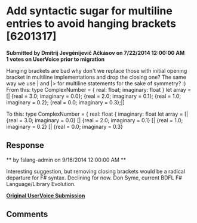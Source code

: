# Add syntactic sugar for multiline entries to avoid hanging brackets [6201317] #

**Submitted by Dmítrij Jevgénijevič Ačkásov on 7/22/2014 12:00:00 AM**  
**1 votes on UserVoice prior to migration**  

Hanging brackets are bad why don't we replace those with initial opening bracket in multiline implementations and drop the closing one? The same way we use | and |> for multiline statements for the sake of symmetry? :)
From this:
type ComplexNumber =
{
real: float;
imaginary: float
}
let array = [|
{real = 3.0; imaginary = 0.0};
{real = 2.0; imaginary = 0.1};
{real = 1.0; imaginary = 0.2};
{real = 0.0; imaginary = 0.3};|]

To this:
type ComplexNumber =
{ real: float
{ imaginary: float
let array =
[| {real = 3.0; imaginary = 0.0}
[| {real = 2.0; imaginary = 0.1}
[| {real = 1.0; imaginary = 0.2}
[| {real = 0.0; imaginary = 0.3}



## Response ##
** by fslang-admin on 9/16/2014 12:00:00 AM **

Interesting suggestion, but removing closing brackets would be a radical departure for F# syntax. Declining for now.
Don Syme, current BDFL F# Language/Library Evolution.


**[Original UserVoice Submission](https://fslang.uservoice.com/forums/245727-f-language/suggestions/6201317)**


## Comments ##

